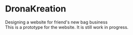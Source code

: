 # DronaKreation
Designing a website for friend's new bag business
<br>
This is a prototype for the website. It is still work in progress.
